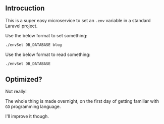 ## Introcuction

This is a super easy microservice to set an `.env` variable in a standard Laravel project. 

Use the below format to set something:

```bash
./envSet DB_DATABASE blog
```

Use the below format to read something:

```bash
./envSet DB_DATABASE
```

## Optimized?

Not really!

The whole thing is made overnight, on the first day of getting familiar with `GO` programming language. 

I'll improve it though. 


